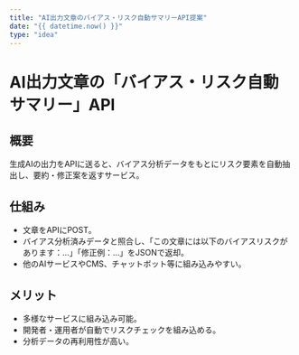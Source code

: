 ```yaml
---
title: "AI出力文章のバイアス・リスク自動サマリーAPI提案"
date: "{{ datetime.now() }}"
type: "idea"
---
```


# AI出力文章の「バイアス・リスク自動サマリー」API

## 概要
生成AIの出力をAPIに送ると、バイアス分析データをもとにリスク要素を自動抽出し、要約・修正案を返すサービス。

## 仕組み
- 文章をAPIにPOST。
- バイアス分析済みデータと照合し、「この文章には以下のバイアスリスクがあります：…」「修正例：…」をJSONで返却。
- 他のAIサービスやCMS、チャットボット等に組み込みやすい。

## メリット
- 多様なサービスに組み込み可能。
- 開発者・運用者が自動でリスクチェックを組み込める。
- 分析データの再利用性が高い。